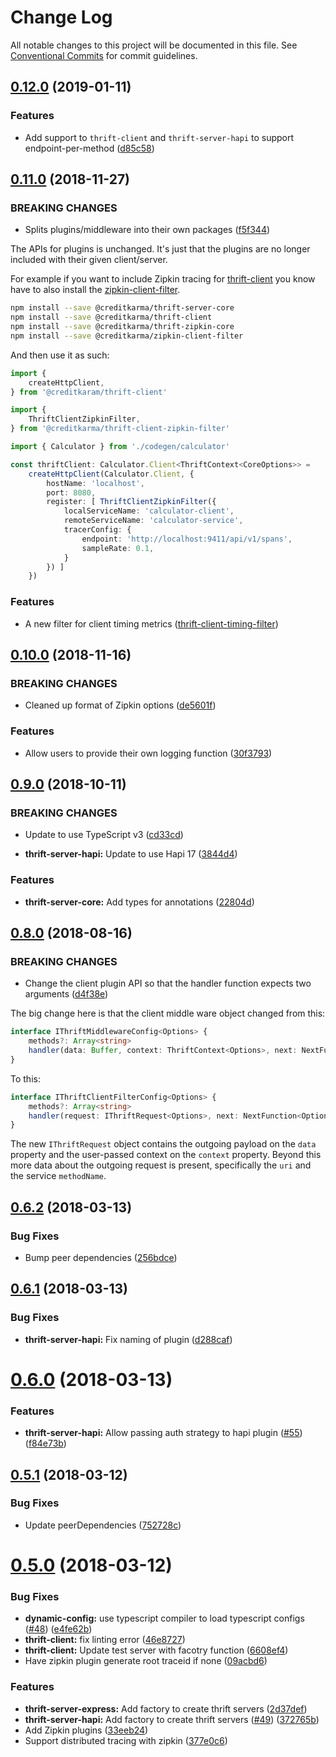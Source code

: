 # Change Log

All notable changes to this project will be documented in this file.
See [Conventional Commits](https://conventionalcommits.org) for commit guidelines.


<a name="0.12.0"></a>
## [0.12.0](https://github.com/creditkarma/thrift-server/compare/v0.11.0...v0.12.0) (2019-01-11)

### Features

* Add support to `thrift-client` and `thrift-server-hapi` to support endpoint-per-method ([d85c58](https://github.com/creditkarma/thrift-server/commit/d85c58))


<a name="0.11.0"></a>
## [0.11.0](https://github.com/creditkarma/thrift-server/compare/v0.10.4...v0.11.0) (2018-11-27)

### BREAKING CHANGES

* Splits plugins/middleware into their own packages ([f5f344](https://github.com/creditkarma/thrift-server/commit/f5f344))

The APIs for plugins is unchanged. It's just that the plugins are no longer included with their given client/server.

For example if you want to include Zipkin tracing for [thrift-client](./packages/thrift-client) you know have to also install the [zipkin-client-filter](./packages/zipkin-client-filter).

```sh
npm install --save @creditkarma/thrift-server-core
npm install --save @creditkarma/thrift-client
npm install --save @creditkarma/thrift-zipkin-core
npm install --save @creditkarma/zipkin-client-filter
```

And then use it as such:

```typescript
import {
    createHttpClient,
} from '@creditkaram/thrift-client'

import {
    ThriftClientZipkinFilter,
} from '@creditkarma/thrift-client-zipkin-filter'

import { Calculator } from './codegen/calculator'

const thriftClient: Calculator.Client<ThriftContext<CoreOptions>> =
    createHttpClient(Calculator.Client, {
        hostName: 'localhost',
        port: 8080,
        register: [ ThriftClientZipkinFilter({
            localServiceName: 'calculator-client',
            remoteServiceName: 'calculator-service',
            tracerConfig: {
                endpoint: 'http://localhost:9411/api/v1/spans',
                sampleRate: 0.1,
            }
        }) ]
    })
```

### Features

* A new filter for client timing metrics ([thrift-client-timing-filter](./packages/thrift-client-timing-filter))


<a name="0.10.0"></a>
## [0.10.0](https://github.com/creditkarma/thrift-server/compare/v0.9.3...v0.10.0) (2018-11-16)

### BREAKING CHANGES

* Cleaned up format of Zipkin options ([de5601f](https://github.com/creditkarma/thrift-server/commit/de5601f))

### Features

* Allow users to provide their own logging function ([30f3793](https://github.com/creditkarma/thrift-server/commit/30f3793))


<a name="0.9.0"></a>
## [0.9.0](https://github.com/creditkarma/thrift-server/compare/v0.8.2...v0.9.0) (2018-10-11)

### BREAKING CHANGES

* Update to use TypeScript v3 ([cd33cd](https://github.com/creditkarma/thrift-server/commit/cd33cd1e062c09049cd6c95a06b81b3920f29a8d))

* **thrift-server-hapi:** Update to use Hapi 17 ([3844d4](https://github.com/creditkarma/thrift-server/commit/3844d472bc15f764374177c003fe2f2c950ff1f0))

### Features

* **thrift-server-core:** Add types for annotations ([22804d](https://github.com/creditkarma/thrift-server/commit/22804d4821ef304ef7e7b947976b68e19c321614))


<a name="0.8.0"></a>
## [0.8.0](https://github.com/creditkarma/thrift-server/compare/v0.7.3...v0.8.0) (2018-08-16)

### BREAKING CHANGES

* Change the client plugin API so that the handler function expects two arguments ([d4f38e](https://github.com/creditkarma/thrift-server/commit/d4f38e))

The big change here is that the client middle ware object changed from this:

```typescript
interface IThriftMiddlewareConfig<Options> {
    methods?: Array<string>
    handler(data: Buffer, context: ThriftContext<Options>, next: NextFunction<Options>): Promise<IRequestResponse>
}
```

To this:

```typescript
interface IThriftClientFilterConfig<Options> {
    methods?: Array<string>
    handler(request: IThriftRequest<Options>, next: NextFunction<Options>): Promise<IRequestResponse>
}
```

The new `IThriftRequest` object contains the outgoing payload on the `data` property and the user-passed context on the `context` property. Beyond this more data about the outgoing request is present, specifically the `uri` and the service `methodName`.


<a name="0.6.2"></a>
## [0.6.2](https://github.com/creditkarma/thrift-server/compare/v0.6.1...v0.6.2) (2018-03-13)

### Bug Fixes

* Bump peer dependencies ([256bdce](https://github.com/creditkarma/thrift-server/commit/256bdce))


<a name="0.6.1"></a>
## [0.6.1](https://github.com/creditkarma/thrift-server/compare/v0.6.0...v0.6.1) (2018-03-13)

### Bug Fixes

* **thrift-server-hapi:** Fix naming of plugin ([d288caf](https://github.com/creditkarma/thrift-server/commit/d288caf))


<a name="0.6.0"></a>
# [0.6.0](https://github.com/creditkarma/thrift-server/compare/v0.5.1...v0.6.0) (2018-03-13)

### Features

* **thrift-server-hapi:** Allow passing auth strategy to hapi plugin ([#55](https://github.com/creditkarma/thrift-server/issues/55)) ([f84e73b](https://github.com/creditkarma/thrift-server/commit/f84e73b))


<a name="0.5.1"></a>
## [0.5.1](https://github.com/creditkarma/thrift-server/compare/v0.5.0...v0.5.1) (2018-03-12)

### Bug Fixes

* Update peerDependencies ([752728c](https://github.com/creditkarma/thrift-server/commit/752728c))


<a name="0.5.0"></a>
# [0.5.0](https://github.com/creditkarma/thrift-server/compare/v0.4.3...v0.5.0) (2018-03-12)

### Bug Fixes

* **dynamic-config:** use typescript compiler to load typescript configs ([#48](https://github.com/creditkarma/thrift-server/issues/48)) ([e4fe62b](https://github.com/creditkarma/thrift-server/commit/e4fe62b))
* **thrift-client:** fix linting error ([46e8727](https://github.com/creditkarma/thrift-server/commit/46e8727))
* **thrift-client:** Update test server with facotry function ([6608ef4](https://github.com/creditkarma/thrift-server/commit/6608ef4))
* Have zipkin plugin generate root traceid if none ([09acbd6](https://github.com/creditkarma/thrift-server/commit/09acbd6))

### Features

* **thrift-server-express:** Add factory to create thrift servers ([2d37def](https://github.com/creditkarma/thrift-server/commit/2d37def))
* **thrift-server-hapi:** Add factory to create thrift servers ([#49](https://github.com/creditkarma/thrift-server/issues/49)) ([372765b](https://github.com/creditkarma/thrift-server/commit/372765b))
* Add Zipkin plugins ([33eeb24](https://github.com/creditkarma/thrift-server/commit/33eeb24))
* Support distributed tracing with zipkin ([377e0c6](https://github.com/creditkarma/thrift-server/commit/377e0c6))
